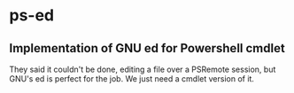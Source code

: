 # ps-ed

## Implementation of GNU ed for Powershell cmdlet

They said it couldn't be done, editing a file over a PSRemote session, but GNU's ed is perfect for the job.
We just need a cmdlet version of it.
